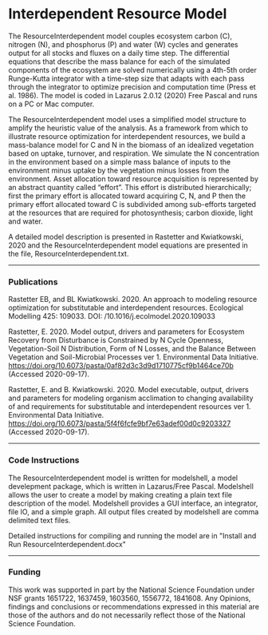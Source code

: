 # Interdependent Resource Model

The ResourceInterdependent model couples ecosystem carbon (C), nitrogen (N), and phosphorus (P) and water (W) cycles and generates output for all stocks and fluxes on a daily time step. The differential equations that describe the mass balance for each of the simulated components of the ecosystem are solved numerically using a 4th-5th order Runge-Kutta integrator with a time-step size that adapts with each pass through the integrator to optimize precision and computation time (Press et al. 1986).  The model is coded in Lazarus 2.0.12 (2020) Free Pascal and runs on a PC or Mac computer.

The ResourceInterdependent model uses a simplified model structure to amplify the heuristic value of the analysis. As a framework from which to illustrate resource optimization for interdependent resources, we build a mass-balance model for C and N in the biomass of an idealized vegetation based on uptake, turnover, and respiration. We simulate the N concentration in the environment based on a simple mass balance of inputs to the environment minus uptake by the vegetation minus losses from the environment. Asset allocation toward resource acquisition is represented by an abstract quantity called “effort”. This effort is distributed hierarchically; first the primary effort is allocated toward acquiring C, N, and P then the primary effort allocated toward C is subdivided among sub-efforts targeted at the resources that are required for photosynthesis; carbon dioxide, light and water.

A detailed model description is presented in Rastetter and Kwiatkowski, 2020 and the ResourceInterdependent model equations are presented in the file, ResourceInterdependent.txt.

--------------------------------------------------------------------------

### Publications 
Rastetter EB, and BL Kwiatkowski. 2020. An approach to modeling resource optimization for substitutable and interdependent resources. Ecological Modelling 425: 109033. DOI: /10.1016/j.ecolmodel.2020.109033

Rastetter, E. 2020. Model output, drivers and parameters for Ecosystem Recovery from Disturbance is Constrained by N Cycle Openness, Vegetation-Soil N Distribution, Form of N Losses, and the Balance Between Vegetation and Soil-Microbial Processes ver 1. Environmental Data Initiative. https://doi.org/10.6073/pasta/0af82d3c3d9d1710775cf9b1464ce70b (Accessed 2020-09-17).

Rastetter, E. and B. Kwiatkowski. 2020. Model executable, output, drivers and parameters for modeling organism acclimation to changing availability of and requirements for substitutable and interdependent resources ver 1. Environmental Data Initiative. https://doi.org/10.6073/pasta/5f4f6fcfe9bf7e63adef00d0c9203327 (Accessed 2020-09-17).

--------------------------------------------------------------------------
### Code Instructions 

The ResourceInterdependent model is written for modelshell, a model develepment package, which is written in Lazarus/Free Pascal. Modelshell allows the user to create a model by making creating a plain text file description of the model. Modelshell provides a GUI interface, an integrator, file IO, and a simple graph. All output files created by modelshell are comma delimited text files.

Detailed instructions for compiling and running the model are in "Install and Run ResourceInterdependent.docx"

--------------------------------
### Funding 
This work was supported in part by the National Science Foundation under NSF grants 1651722, 1637459, 1603560, 1556772, 1841608. Any Opinions, findings and conclusions or recommendations expressed in this material are those of the authors and do not necessarily reflect those of the National Science Foundation.
